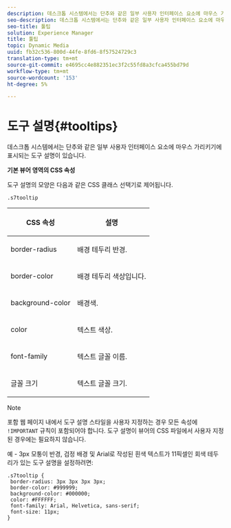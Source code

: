 ```yaml
---
description: 데스크톱 시스템에서는 단추와 같은 일부 사용자 인터페이스 요소에 마우스 가리키기에 표시되는 도구 설명이 있습니다.
seo-description: 데스크톱 시스템에서는 단추와 같은 일부 사용자 인터페이스 요소에 마우스 가리키기에 표시되는 도구 설명이 있습니다.
seo-title: 툴팁
solution: Experience Manager
title: 툴팁
topic: Dynamic Media
uuid: fb32c536-800d-44fe-8fd6-8f57524729c3
translation-type: tm+mt
source-git-commit: e4695cc4e882351ec3f2c55fd8a3cfca455bd79d
workflow-type: tm+mt
source-wordcount: '153'
ht-degree: 5%

---
```



# 도구 설명{#tooltips}

데스크톱 시스템에서는 단추와 같은 일부 사용자 인터페이스 요소에 마우스 가리키기에 표시되는 도구 설명이 있습니다.

<!--<a id="section_061E550C1C1D4DB2BD663A898895B38C"></a>-->

**기본 뷰어 영역의 CSS 속성**

도구 설명의 모양은 다음과 같은 CSS 클래스 선택기로 제어됩니다.

```
.s7tooltip
```

<table id="table_94EE3F5BBE4547C0B4943471CEE7EDE4"> 
 <thead> 
  <tr> 
   <th colname="col1" class="entry"> <p> CSS 속성 </p> </th> 
   <th colname="col2" class="entry"> <p>설명 </p> </th> 
  </tr> 
 </thead>
 <tbody> 
  <tr> 
   <td colname="col1"> <p> <span class="codeph"> border-radius  </span> </p> </td> 
   <td colname="col2"> <p> 배경 테두리 반경. </p> </td> 
  </tr> 
  <tr> 
   <td colname="col1"> <p> <span class="codeph"> border-color  </span> </p> </td> 
   <td colname="col2"> <p> 배경 테두리 색상입니다. </p> </td> 
  </tr> 
  <tr> 
   <td colname="col1"> <p> <span class="codeph"> background-color  </span> </p> </td> 
   <td colname="col2"> <p> 배경색. </p> </td> 
  </tr> 
  <tr> 
   <td colname="col1"> <p> <span class="codeph"> color </span> </p> </td> 
   <td colname="col2"> <p>텍스트 색상. </p> </td> 
  </tr> 
  <tr> 
   <td colname="col1"> <p> <span class="codeph"> font-family  </span> </p> </td> 
   <td colname="col2"> <p>텍스트 글꼴 이름. </p> </td> 
  </tr> 
  <tr> 
   <td colname="col1"> <p> <span class="codeph"> 글꼴 크기  </span> </p> </td> 
   <td colname="col2"> <p>텍스트 글꼴 크기. </p> </td> 
  </tr> 
 </tbody> 
</table>

>[!NOTE]
>
>포함 웹 페이지 내에서 도구 설명 스타일을 사용자 지정하는 경우 모든 속성에 `!IMPORTANT` 규칙이 포함되어야 합니다. 도구 설명이 뷰어의 CSS 파일에서 사용자 지정된 경우에는 필요하지 않습니다.

예 - 3px 모퉁이 반경, 검정 배경 및 Arial로 작성된 흰색 텍스트가 11픽셀인 회색 테두리가 있는 도구 설명을 설정하려면:

```
.s7tooltip { 
 border-radius: 3px 3px 3px 3px; 
 border-color: #999999; 
 background-color: #000000; 
 color: #FFFFFF; 
 font-family: Arial, Helvetica, sans-serif; 
 font-size: 11px; 
}
```


